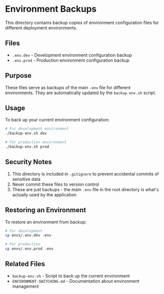 # Environment Backups

This directory contains backup copies of environment configuration files for different deployment environments.

## Files

- `.env.dev` - Development environment configuration backup
- `.env.prod` - Production environment configuration backup

## Purpose

These files serve as backups of the main `.env` file for different environments. They are automatically updated by the `backup-env.sh` script.

## Usage

To back up your current environment configuration:

```bash
# For development environment
./backup-env.sh dev

# For production environment
./backup-env.sh prod
```

## Security Notes

1. This directory is included in `.gitignore` to prevent accidental commits of sensitive data
2. Never commit these files to version control
3. These are just backups - the main `.env` file in the root directory is what's actually used by the application

## Restoring an Environment

To restore an environment from backup:

```bash
# For development
cp envs/.env.dev .env

# For production
cp envs/.env.prod .env
```

## Related Files

- `backup-env.sh` - Script to back up the current environment
- `ENVIRONMENT-SWITCHING.md` - Documentation about environment management
